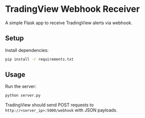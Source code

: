 # TradingView Webhook Receiver

A simple Flask app to receive TradingView alerts via webhook.

## Setup

Install dependencies:

```bash
pip install -r requirements.txt
```

## Usage

Run the server:

```bash
python server.py
```

TradingView should send POST requests to `http://<server_ip>:5000/webhook` with JSON payloads.
